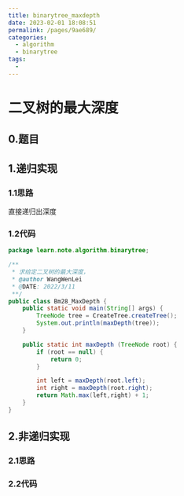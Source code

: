 ```yaml
---
title: binarytree_maxdepth
date: 2023-02-01 18:08:51
permalink: /pages/9ae689/
categories:
  - algorithm
  - binarytree
tags:
  - 
---
```

# 二叉树的最大深度

## 0.题目 



## 1.递归实现
### 1.1思路
直接递归出深度

### 1.2代码
```java
package learn.note.algorithm.binarytree;

/**
 * 求给定二叉树的最大深度，
 * @author WangWenLei
 * @DATE: 2022/3/11
 **/
public class Bm28_MaxDepth {
    public static void main(String[] args) {
        TreeNode tree = CreateTree.createTree();
        System.out.println(maxDepth(tree));
    }

    public static int maxDepth (TreeNode root) {
        if (root == null) {
            return 0;
        }

        int left = maxDepth(root.left);
        int right = maxDepth(root.right);
        return Math.max(left,right) + 1;
    }
}
```

## 2.非递归实现
### 2.1思路
### 2.2代码

